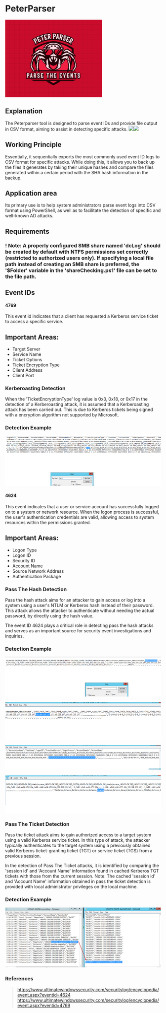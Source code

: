 # PeterParser

![](https://github.com/mustgundogdu/PeterParser/blob/main/logo.png)

## Explanation

The Peterparser tool is designed to parse event IDs and provide file output in CSV format, aiming to assist in detecting specific attacks.
![](https://img.shields.io/badge/Powershell-2CA5E0?style=for-the-badge&logo=powershell&logoColor=white)![](https://img.shields.io/badge/Windows-0078D6?style=for-the-badge&logo=windows&logoColor=white)
## Working Principle
Essentially, it sequentially exports the most commonly used event ID logs to CSV format for specific attacks. While doing this, it allows you to back up the files it generates by taking their unique hashes and compare the files generated within a certain period with the SHA hash information in the backup.

## Application area
Its primary use is to help system administrators parse event logs into CSV format using PowerShell, as well as to facilitate the detection of specific and well-known AD attacks.

## Requirements
### ! Note: A properly configured SMB share named 'dcLog' should be created by default with NTFS permissions set correctly (restricted to authorized users only). If specifying a local file path instead of creating an SMB share is preferred, the '$Folder' variable in the 'shareChecking.ps1' file can be set to the file path.


## Event IDs

#### 4769
This event id indicates that a client has requested a Kerberos service ticket to access a specific service.
## Important Areas:

- Target Server
- Service Name
- Ticket Options
- Ticket Encryption Type
- Client Address
- Client Port
### Kerberoasting Detection
When the 'TicketEncryptionType' log value is 0x3, 0x18, or 0x17 in the detection of a Kerberoasting attack, it is assumed that a Kerberoasting attack has been carried out. This is due to Kerberos tickets being signed with a encryption algorithm not supported by Microsoft.

### Detection Example
![](https://github.com/mustgundogdu/PeterParser/blob/main/ScreenShots/4769Detection.PNG)

#### 4624
This event indicates that a user or service account has successfully logged on to a system or network resource. When the logon process is successful, the user's authentication credentials are valid, allowing access to system resources within the permissions granted.

## Important Areas:
- Logon Type
- Logon ID
- Security ID
- Account Name
- Source Network Address
- Authentication Package

### Pass The Hash Detection
Pass the hash attack aims for an attacker to gain access or log into a system using a user's NTLM or Kerberos hash instead of their password. This attack allows the attacker to authenticate without needing the actual password, by directly using the hash value.

The event ID 4624 plays a critical role in detecting pass the hash attacks and serves as an important source for security event investigations and inquiries.

### Detection Example
![](https://github.com/mustgundogdu/PeterParser/blob/main/ScreenShots/P1.PNG)

![](https://github.com/mustgundogdu/PeterParser/blob/main/ScreenShots/P4.PNG)

![](https://github.com/mustgundogdu/PeterParser/blob/main/ScreenShots/P3.PNG)

![](https://github.com/mustgundogdu/PeterParser/blob/main/ScreenShots/P2.PNG)


### Pass The Ticket Detection
Pass the ticket attack aims to gain authorized access to a target system using a valid Kerberos service ticket. In this type of attack, the attacker typically authenticates to the target system using a previously obtained valid Kerberos ticket-granting ticket (TGT) or service ticket (TGS) from a previous session.

In the detection of Pass The Ticket attacks, it is identified by comparing the 'session id' and 'Account Name' information found in cached Kerberos TGT tickets with those from the current session.
Note: The cached 'session id' and 'Account Name' information obtained in pass the ticket detection is provided with local administrator privileges on the local machine.

### Detection Example

![](https://github.com/mustgundogdu/PeterParser/blob/main/ScreenShots/PttDetection.PNG)


### References
> https://www.ultimatewindowssecurity.com/securitylog/encyclopedia/event.aspx?eventid=4624
> https://www.ultimatewindowssecurity.com/securitylog/encyclopedia/event.aspx?eventid=4769
